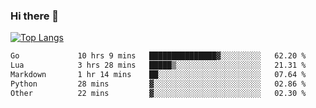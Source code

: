 ### Hi there 👋

<!--
**3Xpl0it3r/3Xpl0it3r** is a ✨ _special_ ✨ repository because its `README.md` (this file) appears on your GitHub profile.

Here are some ideas to get you started:

- 🔭 I’m currently working on ...
- 🌱 I’m currently learning ...
- 👯 I’m looking to collaborate on ...
- 🤔 I’m looking for help with ...
- 💬 Ask me about ...
- 📫 How to reach me: ...
- 😄 Pronouns: ...
- ⚡ Fun fact: ...
-->


[![Top Langs](https://github-readme-stats.vercel.app/api/top-langs/?username=3Xpl0it3r&layout=compact)](https://github.com/3Xpl0it3r/3Xpl0it3r)

<!--START_SECTION:waka-->

```txt
Go             10 hrs 9 mins   ███████████████▓░░░░░░░░░   62.20 %
Lua            3 hrs 28 mins   █████▒░░░░░░░░░░░░░░░░░░░   21.31 %
Markdown       1 hr 14 mins    ██░░░░░░░░░░░░░░░░░░░░░░░   07.64 %
Python         28 mins         ▓░░░░░░░░░░░░░░░░░░░░░░░░   02.86 %
Other          22 mins         ▓░░░░░░░░░░░░░░░░░░░░░░░░   02.30 %
```

<!--END_SECTION:waka-->
